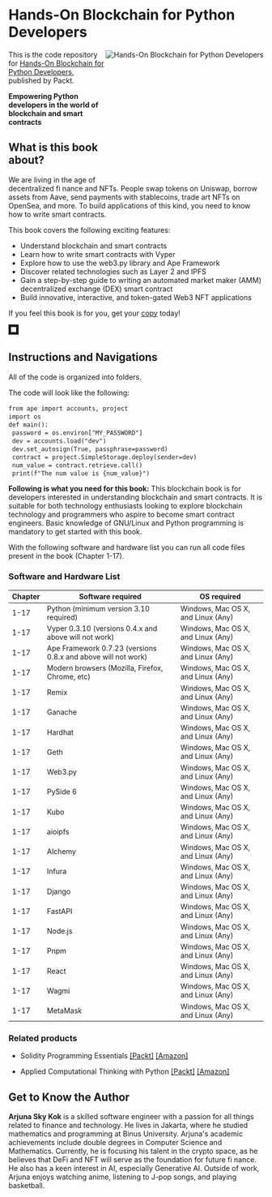 # Hands-On Blockchain for Python Developers

<a href="https://www.packtpub.com/en-us/product/hands-on-blockchain-for-python-developers-9781805121367?utm_source=github&utm_medium=repository&utm_campaign="><img src="https://m.media-amazon.com/images/I/81VsvF1KTCL._SL1500_.jpg" alt="Hands-On Blockchain for Python Developers" height="256px" align="right"></a>

This is the code repository for [Hands-On Blockchain for Python Developers](https://www.packtpub.com/en-us/product/hands-on-blockchain-for-python-developers-9781805121367?utm_source=github&utm_medium=repository&utm_campaign=), published by Packt.

**Empowering Python developers in the world of blockchain and smart contracts**

## What is this book about?
We are living in the age of decentralized fi nance and NFTs. People swap tokens on Uniswap, borrow assets from Aave, send payments with stablecoins, trade art NFTs on OpenSea, and more. To build applications of this kind, you need to know how to write smart contracts.

This book covers the following exciting features:
* Understand blockchain and smart contracts
* Learn how to write smart contracts with Vyper
* Explore how to use the web3.py library and Ape Framework
* Discover related technologies such as Layer 2 and IPFS
* Gain a step-by-step guide to writing an automated market maker (AMM) decentralized exchange (DEX) smart contract
* Build innovative, interactive, and token-gated Web3 NFT applications

If you feel this book is for you, get your [copy](https://www.amazon.com/dp/1805121367) today!

<a href="https://www.packtpub.com/?utm_source=github&utm_medium=banner&utm_campaign=GitHubBanner"><img src="https://raw.githubusercontent.com/PacktPublishing/GitHub/master/GitHub.png" 
alt="https://www.packtpub.com/" border="5" /></a>

## Instructions and Navigations
All of the code is organized into folders.

The code will look like the following:
```
from ape import accounts, project
import os
def main():
 password = os.environ["MY_PASSWORD"]
 dev = accounts.load("dev")
 dev.set_autosign(True, passphrase=password)
 contract = project.SimpleStorage.deploy(sender=dev)
 num_value = contract.retrieve.call()
 print(f"The num value is {num_value}")
```

**Following is what you need for this book:**
This blockchain book is for developers interested in understanding blockchain and smart contracts. It is suitable for both technology enthusiasts looking to explore blockchain technology and programmers who aspire to become smart contract engineers. Basic knowledge of GNU/Linux and Python programming is mandatory to get started with this book.

With the following software and hardware list you can run all code files present in the book (Chapter 1-17).
### Software and Hardware List
| Chapter | Software required | OS required |
| -------- | ------------------------------------ | ----------------------------------- |
| 1-17 | Python (minimum version 3.10 required) | Windows, Mac OS X, and Linux (Any) |
| 1-17 | Vyper 0.3.10 (versions 0.4.x and above will not work) | Windows, Mac OS X, and Linux (Any) |
| 1-17 | Ape Framework 0.7.23 (versions 0.8.x and above will not work) | Windows, Mac OS X, and Linux (Any) |
| 1-17 | Modern browsers (Mozilla, Firefox, Chrome, etc) | Windows, Mac OS X, and Linux (Any) |
| 1-17 | Remix | Windows, Mac OS X, and Linux (Any) |
| 1-17 | Ganache | Windows, Mac OS X, and Linux (Any) |
| 1-17 | Hardhat | Windows, Mac OS X, and Linux (Any) |
| 1-17 | Geth | Windows, Mac OS X, and Linux (Any) |
| 1-17 | Web3.py | Windows, Mac OS X, and Linux (Any) |
| 1-17 | PySide 6 | Windows, Mac OS X, and Linux (Any) |
| 1-17 | Kubo | Windows, Mac OS X, and Linux (Any) |
| 1-17 | aioipfs | Windows, Mac OS X, and Linux (Any) |
| 1-17 | Alchemy | Windows, Mac OS X, and Linux (Any) |
| 1-17 | Infura | Windows, Mac OS X, and Linux (Any) |
| 1-17 | Django | Windows, Mac OS X, and Linux (Any) |
| 1-17 | FastAPI | Windows, Mac OS X, and Linux (Any) |
| 1-17 | Node.js | Windows, Mac OS X, and Linux (Any) |
| 1-17 | Pnpm | Windows, Mac OS X, and Linux (Any) |
| 1-17 | React | Windows, Mac OS X, and Linux (Any) |
| 1-17 | Wagmi | Windows, Mac OS X, and Linux (Any) |
| 1-17 | MetaMask | Windows, Mac OS X, and Linux (Any) |

### Related products
* Solidity Programming Essentials [[Packt]](https://www.packtpub.com/en-ar/product/solidity-programming-essentials-9781803231181?utm_source=github&utm_medium=repository&utm_campaign=9781839216862) [[Amazon]](https://www.amazon.com/dp/1803231181)

* Applied Computational Thinking with Python [[Packt]](https://www.packtpub.com/en-IT/product/applied-computational-thinking-with-python-9781837632305?utm_source=github&utm_medium=repository&utm_campaign=9781803239545) [[Amazon]](https://www.amazon.com/dp/1837632308)

## Get to Know the Author
**Arjuna Sky Kok**
is a skilled software engineer with a passion for all things related to finance and
technology. He lives in Jakarta, where he studied mathematics and programming at Binus University.
Arjuna's academic achievements include double degrees in Computer Science and Mathematics.
Currently, he is focusing his talent in the crypto space, as he believes that DeFi and NFT will serve as
the foundation for future fi nance. He also has a keen interest in AI, especially Generative AI. Outside
of work, Arjuna enjoys watching anime, listening to J-pop songs, and playing basketball.
